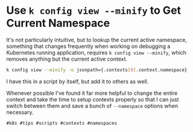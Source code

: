 # Use `k config view --minify` to Get Current Namespace

It's not particularly intuitive, but to lookup the current active
namespace, something that changes frequently when working on debugging
a Kubernetes running application, requires `k config view --minify`,
which removes anything but the current active context.

```bash
k config view --minify -o jsonpath={.contexts[0].context.namespace}
```

I have this in a script by itself, but add it to others as well.

Whenever possible I've found it far more helpful to change the entire
context and take the time to setup contexts properly so that I can just
switch between them and save a bunch of `--namespace` options when
necessary.

    #k8s #tips #scripts #contexts #namespaces
